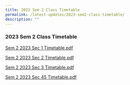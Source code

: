 ```yaml
---
title: 2023 Sem 2 Class Timetable
permalink: /latest-updates/2023-sem2-class-timetable/
description: ""
---
```

### 2023  Sem 2 Class Timetable



[Sem 2 2023 Sec 1 Timetable.pdf](/files/Latest%20Updates/2023s2s1.pdf)

[Sem 2 2023 Sec 2 Timetable.pdf](/files/2023s2s2.pdf)

[Sem 2 2023 Sec 3 Timetable.pdf](/files/2023s2s3.pdf)

[Sem 2 2023 Sec 45 Timetable.pdf](/files/2023s2s45.pdf)

